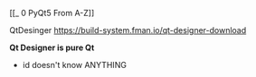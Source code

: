 [[_ 0 PyQt5 From A-Z]]

QtDesinger
https://build-system.fman.io/qt-designer-download

**Qt Designer is pure Qt**
- id doesn't know ANYTHING 






